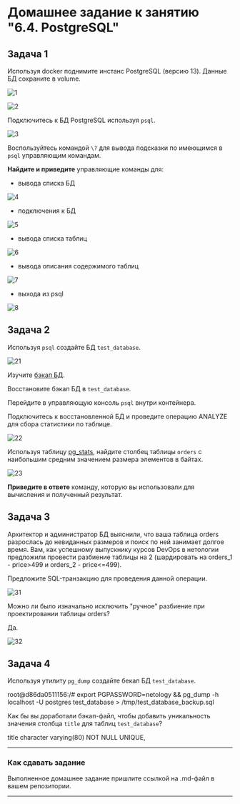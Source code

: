 # Домашнее задание к занятию "6.4. PostgreSQL"

## Задача 1

Используя docker поднимите инстанс PostgreSQL (версию 13). Данные БД сохраните в volume.

![1](https://user-images.githubusercontent.com/57503209/185491375-312292a7-6f29-4e3d-ad12-b7d0de82f6a4.jpg)

![2](https://user-images.githubusercontent.com/57503209/185492360-4b758312-1405-4a7b-aec6-daf397d055b0.jpg)

Подключитесь к БД PostgreSQL используя `psql`.

![3](https://user-images.githubusercontent.com/57503209/185491920-47cdf633-835f-4f12-846c-52beb0894d10.jpg)

Воспользуйтесь командой `\?` для вывода подсказки по имеющимся в `psql` управляющим командам.

**Найдите и приведите** управляющие команды для:
- вывода списка БД

![4](https://user-images.githubusercontent.com/57503209/185492086-b1430460-3b5d-4afb-a5e6-7cb8098b2df3.jpg)

- подключения к БД

![5](https://user-images.githubusercontent.com/57503209/185492118-663a05d3-ce36-4a8c-a2b8-30f403dd257c.jpg)

- вывода списка таблиц

![6](https://user-images.githubusercontent.com/57503209/185492214-4cac98ef-add9-44ab-87f6-cdc51d9571fb.jpg)

- вывода описания содержимого таблиц

![7](https://user-images.githubusercontent.com/57503209/185492228-f63c8401-ae26-4e03-8c65-0ac92e36b1fa.jpg)

- выхода из psql

![8](https://user-images.githubusercontent.com/57503209/185492247-3f8d957c-d74f-40da-954f-6c8ab19b24d6.jpg)

## Задача 2

Используя `psql` создайте БД `test_database`.

![21](https://user-images.githubusercontent.com/57503209/185495627-cafbe61c-2225-4f6f-830b-ca40ef040f64.jpg)

Изучите [бэкап БД](https://github.com/netology-code/virt-homeworks/tree/master/06-db-04-postgresql/test_data).

Восстановите бэкап БД в `test_database`.

Перейдите в управляющую консоль `psql` внутри контейнера.

Подключитесь к восстановленной БД и проведите операцию ANALYZE для сбора статистики по таблице.

![22](https://user-images.githubusercontent.com/57503209/185500724-e97aded5-6db0-42a1-9e5c-eda56297b67d.jpg)

Используя таблицу [pg_stats](https://postgrespro.ru/docs/postgresql/12/view-pg-stats), найдите столбец таблицы `orders` 
с наибольшим средним значением размера элементов в байтах.

![23](https://user-images.githubusercontent.com/57503209/185500740-2582e12d-193f-46d7-8347-beaabcf39947.jpg)

**Приведите в ответе** команду, которую вы использовали для вычисления и полученный результат.

## Задача 3

Архитектор и администратор БД выяснили, что ваша таблица orders разрослась до невиданных размеров и
поиск по ней занимает долгое время. Вам, как успешному выпускнику курсов DevOps в нетологии предложили
провести разбиение таблицы на 2 (шардировать на orders_1 - price>499 и orders_2 - price<=499).

Предложите SQL-транзакцию для проведения данной операции.

![31](https://user-images.githubusercontent.com/57503209/185499173-af18dc90-4610-4e12-a76e-0361f2978501.jpg)

Можно ли было изначально исключить "ручное" разбиение при проектировании таблицы orders?

Да.

![32](https://user-images.githubusercontent.com/57503209/185499195-f372579c-6a42-450f-a8b5-203edd7673c8.jpg)

## Задача 4

Используя утилиту `pg_dump` создайте бекап БД `test_database`.

root@d86da0511156:/# export PGPASSWORD=netology && pg_dump -h localhost -U postgres test_database > /tmp/test_database_backup.sql

Как бы вы доработали бэкап-файл, чтобы добавить уникальность значения столбца `title` для таблиц `test_database`?

title character varying(80) NOT NULL UNIQUE,

---

### Как cдавать задание

Выполненное домашнее задание пришлите ссылкой на .md-файл в вашем репозитории.

---
